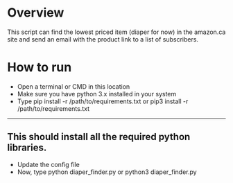 # Overview
This script can find the lowest priced item (diaper for now) in the amazon.ca site and send an email with the product link to a list of subscribers.

# How to run
- Open a terminal or CMD in this location
- Make sure you have python 3.x installed in your system
- Type pip install -r /path/to/requirements.txt or pip3 install -r /path/to/requirements.txt
-----------------------------------------------
This should install all the required python libraries.
-----------------------------------------------
- Update the config file
- Now, type python diaper_finder.py or python3 diaper_finder.py
